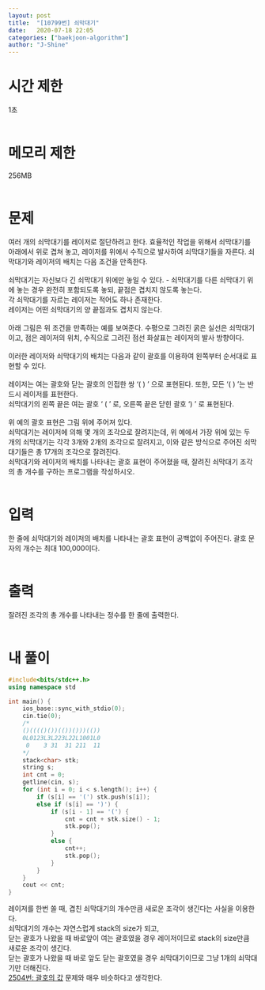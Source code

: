 ```yaml
---
layout: post
title:  "[10799번] 쇠막대기"
date:   2020-07-18 22:05
categories: ["baekjoon-algorithm"]
author: "J-Shine"
---
```

# 시간 제한
1초<br><br>

# 메모리 제한
256MB<br><br>

# 문제  
여러 개의 쇠막대기를 레이저로 절단하려고 한다. 효율적인 작업을 위해서 쇠막대기를 아래에서 위로 겹쳐 놓고, 레이저를 위에서 수직으로 발사하여 쇠막대기들을 자른다. 쇠막대기와 레이저의 배치는 다음 조건을 만족한다.<br><br>
쇠막대기는 자신보다 긴 쇠막대기 위에만 놓일 수 있다. - 쇠막대기를 다른 쇠막대기 위에 놓는 경우 완전히 포함되도록 놓되, 끝점은 겹치지 않도록 놓는다.<br>
각 쇠막대기를 자르는 레이저는 적어도 하나 존재한다.<br>
레이저는 어떤 쇠막대기의 양 끝점과도 겹치지 않는다.<br><br>
아래 그림은 위 조건을 만족하는 예를 보여준다. 수평으로 그려진 굵은 실선은 쇠막대기이고, 점은 레이저의 위치, 수직으로 그려진 점선 화살표는 레이저의 발사 방향이다.<br><br>
이러한 레이저와 쇠막대기의 배치는 다음과 같이 괄호를 이용하여 왼쪽부터 순서대로 표현할 수 있다.<br><br>
레이저는 여는 괄호와 닫는 괄호의 인접한 쌍 ‘( ) ’ 으로 표현된다. 또한, 모든 ‘( ) ’는 반드시 레이저를 표현한다.<br>
쇠막대기의 왼쪽 끝은 여는 괄호 ‘ ( ’ 로, 오른쪽 끝은 닫힌 괄호 ‘) ’ 로 표현된다. <br><br>
위 예의 괄호 표현은 그림 위에 주어져 있다.<br>
쇠막대기는 레이저에 의해 몇 개의 조각으로 잘려지는데, 위 예에서 가장 위에 있는 두 개의 쇠막대기는 각각 3개와 2개의 조각으로 잘려지고, 이와 같은 방식으로 주어진 쇠막대기들은 총 17개의 조각으로 잘려진다.<br>
쇠막대기와 레이저의 배치를 나타내는 괄호 표현이 주어졌을 때, 잘려진 쇠막대기 조각의 총 개수를 구하는 프로그램을 작성하시오.<br><br>
# 입력  
한 줄에 쇠막대기와 레이저의 배치를 나타내는 괄호 표현이 공백없이 주어진다. 괄호 문자의 개수는 최대 100,000이다.<br><br>
# 출력  

잘려진 조각의 총 개수를 나타내는 정수를 한 줄에 출력한다.<br><br>

# 내 풀이

```c++
#include<bits/stdc++.h>
using namespace std

int main() {
	ios_base::sync_with_stdio(0);
	cin.tie(0);
	/*
	()(((()())(())()))(())
	0L0123L3L223L22L1001L0
	 0    3 31  31 211  11
	*/
	stack<char> stk;
	string s;
	int cnt = 0;
	getline(cin, s);
	for (int i = 0; i < s.length(); i++) {
		if (s[i] == '(') stk.push(s[i]);
		else if (s[i] == ')') {
			if (s[i - 1] == '(') {
				cnt = cnt + stk.size() - 1;
				stk.pop();
			}
			else {
				cnt++;
				stk.pop();
			}
		}
	}
	cout << cnt;
}
```
레이저를 한번 쏠 때, 겹친 쇠막대기의 개수만큼 새로운 조각이 생긴다는 사실을 이용한다.<br>
쇠막대기의 개수는 자연스럽게 stack의 size가 되고,<br>
닫는 괄호가 나왔을 때 바로앞이 여는 괄호였을 경우 레이저이므로 stack의 size만큼 새로운 조각이 생긴다.<br>
닫는 괄호가 나왔을 때 바로 앞도 닫는 괄호였을 경우 쇠막대기이므로 그냥 1개의 쇠막대기만 더해진다.<br>
[2504번: 괄호의 값](https://j-shine.github.io//baekjoon-algorithm/2020/07/18/baekjoon-2504.html) 문제와 매우 비슷하다고 생각한다.<br><br>

